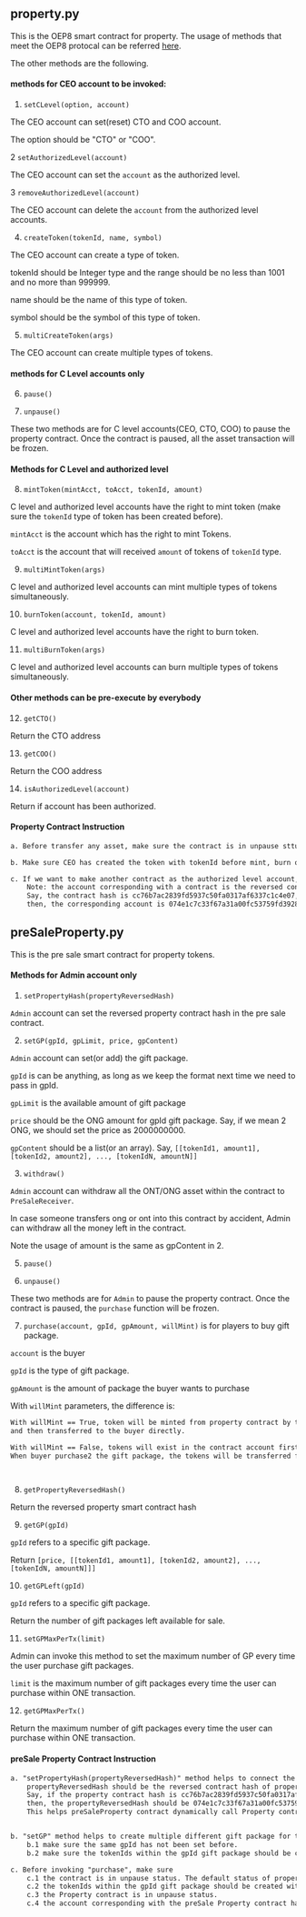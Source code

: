 ## property.py 
 This is the OEP8 smart contract for property. The usage of methods that meet the OEP8 protocal can be referred [here](https://github.com/ontio/OEPs/blob/master/OEPS/OEP-8.mediawiki). 

The other methods are the following.
#### methods for CEO account to be invoked:

1. ```setCLevel(option, account)``` 

The CEO account can set(reset) CTO and COO account. 

The option should be "CTO" or "COO".

2 ```setAuthorizedLevel(account)```

The CEO account can set the ```account``` as the authorized level.

3 ```removeAuthorizedLevel(account)```

The CEO account can delete the ```account``` from the authorized level accounts.

4. ```createToken(tokenId, name, symbol)``` 

The CEO account can create a type of token.

tokenId should be Integer type and the range should be no less than 1001 and no more than 999999.

name should be the name of this type of token.

symbol should be the symbol of this type of token.

5. ```multiCreateToken(args)```

The CEO account can create multiple types of tokens.

#### methods for C Level accounts only

6. ```pause()```

7. ```unpause()```

These two methods are for C level accounts(CEO, CTO, COO) to pause the property contract. Once the contract is paused, all the asset transaction will be frozen.

#### Methods for C Level and authorized level 

8. ```mintToken(mintAcct, toAcct, tokenId, amount)```

C level and authorized level accounts have the right to mint token (make sure the ```tokenId``` type of token has been created before).

```mintAcct``` is the account which has the right to mint Tokens.

```toAcct``` is the account  that will received ```amount``` of tokens of ```tokenId``` type.

9. ```multiMintToken(args)```

C level and authorized level accounts can mint multiple types of tokens simultaneously.

10. ```burnToken(account, tokenId, amount)```

C level and authorized level accounts have the right to burn token.

11. ```multiBurnToken(args)```

C level and authorized level accounts can burn multiple types of tokens simultaneously.

#### Other methods can be pre-execute by everybody

12. ```getCTO()```

Return the CTO address


13. ```getCOO()```

Return the COO address

14. ```isAuthorizedLevel(account)```

Return if account has been authorized.

#### Property Contract Instruction
```markdown
a. Before transfer any asset, make sure the contract is in unpause sttus. The default status of property contract is neither "pause" nor "unpause" after the deployment of contract.

b. Make sure CEO has created the token with tokenId before mint, burn or make any transaction of this type of token.

c. If we want to make another contract as the authorized level account, we need to reverse another contract hash first, then invoke "setAuthorizedLevel(reversedContractHash)".
    Note: the account corresponding with a contract is the reversed contract hash.
    Say, the contract hash is cc76b7ac2839fd5937c50fa0317af6337c1c4e07,
    then, the corresponding account is 074e1c7c33f67a31a00fc53759fd3928acb776cc (little endian) or AGSVx7BLruproBK5sRc7yKvfp9EBFs4CHN (base58).

```

## preSaleProperty.py

This is the pre sale smart contract for property tokens.

####  Methods for Admin account only
1. ```setPropertyHash(propertyReversedHash)``` 

```Admin``` account can set the reversed property contract hash in the pre sale contract.

2. ```setGP(gpId, gpLimit, price, gpContent)```

```Admin``` account can set(or add) the gift package.

```gpId``` is can be anything, as long as we keep the format next time we need to pass in gpId.

```gpLimit``` is the available amount of gift package

```price``` should be the ONG amount for gpId gift package. Say, if we mean 2 ONG, we should set the price as 2000000000.

```gpContent``` should be a list(or an array). Say, ```[[tokenId1, amount1], [tokenId2, amount2], ..., [tokenIdN, amountN]]```



3. ```withdraw()```

```Admin``` account can withdraw all the ONT/ONG asset within the contract to ```PreSaleReceiver```.

In case someone transfers ong or ont into this contract by accident, Admin can withdraw all the money left in the contract.

Note the usage of amount is the same as gpContent in 2.

5. ```pause()```

6. ```unpause()```

These two methods are for ```Admin``` to pause the property contract. Once the contract is paused, the ```purchase``` function will be frozen.

7.  ```purchase(account, gpId, gpAmount, willMint)``` is for players to buy gift package.

```account``` is the buyer

```gpId``` is the type of gift package.

```gpAmount``` is the amount of package the buyer wants to purchase

With ```willMint``` parameters, the difference is:
```markdown
With willMint == True, token will be minted from property contract by the account corresponding with this contract,
and then transferred to the buyer directly.

With willMint == False, tokens will exist in the contract account first.
When buyer purchase2 the gift package, the tokens will be transferred from the contract to the buyer directly.

    
```


8. ```getPropertyReversedHash()```

Return the reversed property smart contract hash

9. ```getGP(gpId)```

```gpId``` refers to a specific gift package.

Return ```[price, [[tokenId1, amount1], [tokenId2, amount2], ..., [tokenIdN, amountN]]]```

10. ```getGPLeft(gpId)```

```gpId``` refers to a specific gift package.

Return the number of gift packages left available for sale.

11. ```setGPMaxPerTx(limit)```

Admin can invoke this method to set the maximum number of GP every time the user purchase gift packages. 

```limit``` is the maximum number of gift packages every time the user can purchase within ONE transaction.

12. ```getGPMaxPerTx()```

Return the maximum number of gift packages every time the user can purchase within ONE transaction.

#### preSale Property Contract Instruction
```markdown
a. "setPropertyHash(propertyReversedHash)" method helps to connect the preSale contract with the property contract. 
    propertyReversedHash should be the reversed contract hash of property contract.
    Say, if the property contract hash is cc76b7ac2839fd5937c50fa0317af6337c1c4e07,
    then, the propertyReversedHash should be 074e1c7c33f67a31a00fc53759fd3928acb776cc.
    This helps preSaleProperty contract dynamically call Property contract to mint tokens and transfer the tokens to the buyer. 


b. "setGP" method helps to create multiple different gift package for the pre sale.
    b.1 make sure the same gpId has not been set before.
    b.2 make sure the tokenIds within the gpId gift package should be created within Property contract.

c. Before invoking "purchase", make sure 
    c.1 the contract is in unpause status. The default status of property contract is neither "pause" nor "unpause" after the deployment of contract.
    c.2 the tokenIds within the gpId gift package should be created within Property contract.
    c.3 the Property contract is in unpause status.
    c.4 the account corresponding with the preSale Property contract has been set as the authorized level account so as to it can mint token in property contract.
    
```